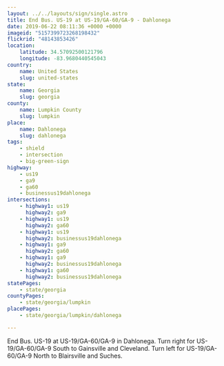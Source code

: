 ```yaml
---
layout: ../../layouts/sign/single.astro
title: End Bus. US-19 at US-19/GA-60/GA-9 - Dahlonega
date: 2019-06-22 08:11:36 +0000 +0000
imageid: "5157399723268198432"
flickrid: "48143853426"
location:
    latitude: 34.57092500121796
    longitude: -83.9680440545043
country:
    name: United States
    slug: united-states
state:
    name: Georgia
    slug: georgia
county:
    name: Lumpkin County
    slug: lumpkin
place:
    name: Dahlonega
    slug: dahlonega
tags:
    - shield
    - intersection
    - big-green-sign
highway:
    - us19
    - ga9
    - ga60
    - businessus19dahlonega
intersections:
    - highway1: us19
      highway2: ga9
    - highway1: us19
      highway2: ga60
    - highway1: us19
      highway2: businessus19dahlonega
    - highway1: ga9
      highway2: ga60
    - highway1: ga9
      highway2: businessus19dahlonega
    - highway1: ga60
      highway2: businessus19dahlonega
statePages:
    - state/georgia
countyPages:
    - state/georgia/lumpkin
placePages:
    - state/georgia/lumpkin/dahlonega

---
```

End Bus. US-19 at US-19/GA-60/GA-9 in Dahlonega.  Turn right for US-19/GA-60/GA-9 South to Gainsville and Cleveland.  Turn left for US-19/GA-60/GA-9 North to Blairsville and Suches.